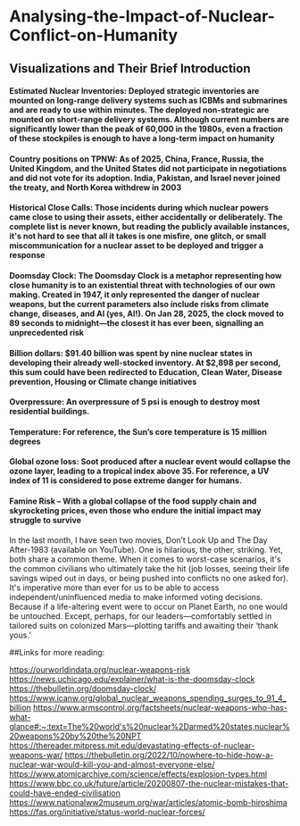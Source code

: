 # Analysing-the-Impact-of-Nuclear-Conflict-on-Humanity




## Visualizations and Their Brief Introduction
#### Estimated Nuclear Inventories: Deployed strategic inventories are mounted on long-range delivery systems such as ICBMs and submarines and are ready to use within minutes. The deployed non-strategic are mounted on short-range delivery systems. Although current numbers are significantly lower than the peak of  60,000 in the 1980s, even a fraction of these stockpiles is enough to have a long-term impact on humanity
#### Country positions on TPNW: As of 2025, China, France, Russia, the United Kingdom, and the United States did not participate in negotiations and did not vote for its adoption. India, Pakistan, and Israel never joined the treaty, and North Korea withdrew in 2003
#### Historical Close Calls: Those incidents during which nuclear powers came close to using their assets, either accidentally or deliberately. The complete list is never known, but reading the publicly available instances, it's not hard to see that all it takes is one misfire, one glitch, or small miscommunication for a nuclear asset to be deployed and trigger a response
#### Doomsday Clock: The Doomsday Clock is a metaphor representing how close humanity is to an existential threat with technologies of our own making. Created in 1947, it only represented the danger of nuclear weapons, but the current parameters also include risks from climate change, diseases, and AI (yes, AI!). On Jan 28, 2025, the clock moved to 89 seconds to midnight—the closest it has ever been, signalling an unprecedented risk
#### Billion dollars: $91.40 billion was spent by nine nuclear states in developing their already well-stocked inventory. At $2,898 per second, this sum could have been redirected to Education, Clean Water, Disease prevention, Housing or Climate change initiatives 
#### Overpressure: An overpressure of 5 psi is enough to destroy most residential buildings. 
#### Temperature: For reference, the Sun’s core temperature is 15 million degrees
#### Global ozone loss: Soot produced after a nuclear event would collapse the ozone layer, leading to a tropical index above 35. For reference, a UV index of 11 is considered to pose extreme danger for humans.
#### Famine Risk – With a global collapse of the food supply chain and skyrocketing prices, even those who endure the initial impact may struggle to survive

In the last month, I have seen two movies, Don’t Look Up and The Day After-1983 (available on YouTube). One is hilarious, the other, striking. Yet, both share a common theme. When it comes to worst-case scenarios, it's the common civilians who ultimately take the hit (job losses, seeing their life savings wiped out in days, or being pushed into conflicts no one asked for). It's imperative more than ever for us to be able to access independent/uninfluenced media to make informed voting decisions. Because if a life-altering event were to occur on Planet Earth, no one would be untouched. Except, perhaps, for our leaders—comfortably settled in tailored suits on colonized Mars—plotting tariffs and awaiting their ‘thank yous.’


##Links for more reading:

https://ourworldindata.org/nuclear-weapons-risk
https://news.uchicago.edu/explainer/what-is-the-doomsday-clock https://thebulletin.org/doomsday-clock/
https://www.icanw.org/global_nuclear_weapons_spending_surges_to_91_4_billion
https://www.armscontrol.org/factsheets/nuclear-weapons-who-has-what-glance#:~:text=The%20world's%20nuclear%2Darmed%20states,nuclear%20weapons%20by%20the%20NPT
https://thereader.mitpress.mit.edu/devastating-effects-of-nuclear-weapons-war/
https://thebulletin.org/2022/10/nowhere-to-hide-how-a-nuclear-war-would-kill-you-and-almost-everyone-else/
https://www.atomicarchive.com/science/effects/explosion-types.html
https://www.bbc.co.uk/future/article/20200807-the-nuclear-mistakes-that-could-have-ended-civilisation
https://www.nationalww2museum.org/war/articles/atomic-bomb-hiroshima
https://fas.org/initiative/status-world-nuclear-forces/

